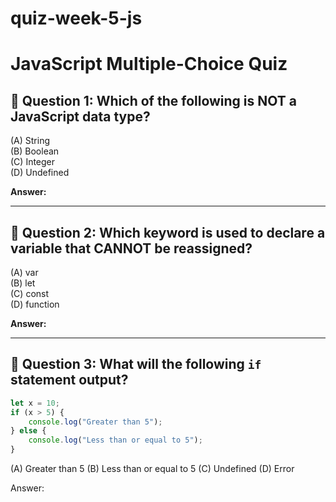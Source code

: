 # quiz-week-5-js

# JavaScript Multiple-Choice Quiz

## 📌 Question 1: Which of the following is NOT a JavaScript data type?
(A) String  
(B) Boolean  
(C) Integer  
(D) Undefined  

**Answer:** <!-- Write A, B, C, or D -->

---

## 📌 Question 2: Which keyword is used to declare a variable that CANNOT be reassigned?
(A) var  
(B) let  
(C) const  
(D) function  

**Answer:** <!-- Write A, B, C, or D -->

---

## 📌 Question 3: What will the following `if` statement output?
```js
let x = 10;
if (x > 5) {
    console.log("Greater than 5");
} else {
    console.log("Less than or equal to 5");
}
```
(A) Greater than 5
(B) Less than or equal to 5
(C) Undefined
(D) Error

Answer: <!-- Write A, B, C, or D -->
